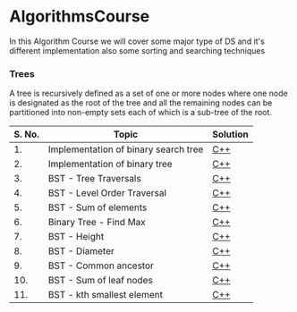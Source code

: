 # AlgorithmsCourse
In this Algorithm Course we will cover some major type of DS and it's different implementation also some sorting and searching techniques


### Trees
A tree is recursively defined as a set of one or more nodes where one node is designated as the root of the tree and all the remaining nodes can be partitioned into non-empty sets each of which is a sub-tree of the root.

|S. No.|Topic|Solution|
|---------|--------|--------|
|1.|Implementation of binary search tree|[C++](./Trees/BST.cpp)|
|2.|Implementation of binary tree|[C++](./Trees/BT.cpp)|
|3.|BST - Tree Traversals|[C++](./Trees/Traversals.cpp)|
|4.|BST - Level Order Traversal|[C++](./Trees/LevelOrder.cpp)|
|5.|BST - Sum of elements|[C++](./Trees/BSTSum.cpp)|
|6.|Binary Tree - Find Max|[C++](./Trees/BTMax.cpp)|
|7.|BST - Height|[C++](./Trees/BSTHeight.cpp)|
|8.|BST - Diameter|[C++](./Trees/BSTDiameter.cpp)|
|9.|BST - Common ancestor|[C++](./Trees/CommonAncestor.cpp)|
|10.|BST - Sum of leaf nodes|[C++](./Trees/BSTLeafSum.cpp)|
|11.|BST - kth smallest element|[C++](./Trees/kthSmallest.cpp)|
